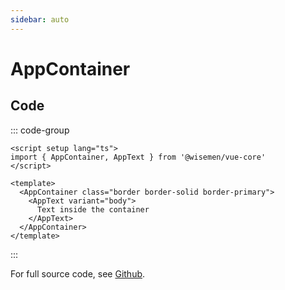 ```yaml
---
sidebar: auto
---
```



# AppContainer

<!-- Import autogenerated docs -->
<!-- @include: ./app-container-meta.md -->


## Code

::: code-group
```vue [Usage]
<script setup lang="ts">
import { AppContainer, AppText } from '@wisemen/vue-core'
</script>
  
<template>
  <AppContainer class="border border-solid border-primary">
    <AppText variant="body">
      Text inside the container
    </AppText>
  </AppContainer>
</template>
```
:::

For full source code, see [Github](https://github.com/wisemen-digital/vue-core/blob/main/packages/components/src/components/container/AppContainer.vue).